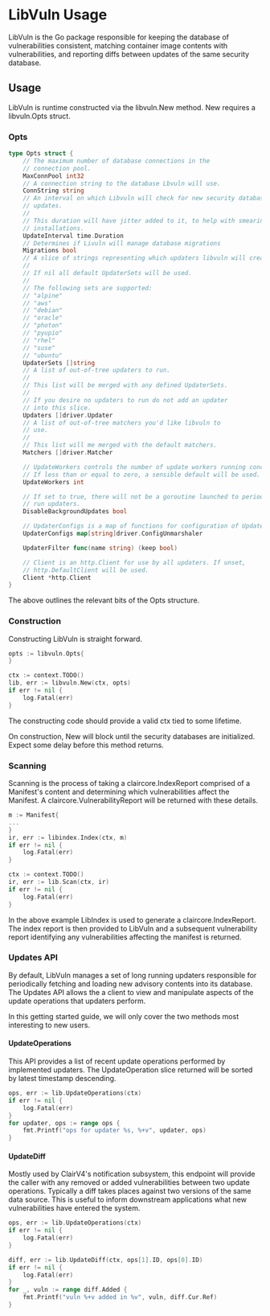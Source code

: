 # LibVuln Usage
LibVuln is the Go package responsible for keeping the database of vulnerabilities consistent, matching container image contents with vulnerabilities, and reporting diffs between updates of the same security database. 

## Usage 
LibVuln is runtime constructed via the libvuln.New method. New requires a libvuln.Opts struct.

### Opts
```go
type Opts struct {
	// The maximum number of database connections in the
	// connection pool.
	MaxConnPool int32
	// A connection string to the database Lbvuln will use.
	ConnString string
	// An interval on which Libvuln will check for new security database
	// updates.
	//
	// This duration will have jitter added to it, to help with smearing load on
	// installations.
	UpdateInterval time.Duration
	// Determines if Livuln will manage database migrations
	Migrations bool
	// A slice of strings representing which updaters libvuln will create.
	//
	// If nil all default UpdaterSets will be used.
	//
	// The following sets are supported:
	// "alpine"
	// "aws"
	// "debian"
	// "oracle"
	// "photon"
	// "pyupio"
	// "rhel"
	// "suse"
	// "ubuntu"
	UpdaterSets []string
	// A list of out-of-tree updaters to run.
	//
	// This list will be merged with any defined UpdaterSets.
	//
	// If you desire no updaters to run do not add an updater
	// into this slice.
	Updaters []driver.Updater
	// A list of out-of-tree matchers you'd like libvuln to
	// use.
	//
	// This list will me merged with the default matchers.
	Matchers []driver.Matcher

	// UpdateWorkers controls the number of update workers running concurrently.
	// If less than or equal to zero, a sensible default will be used.
	UpdateWorkers int

	// If set to true, there will not be a goroutine launched to periodically
	// run updaters.
	DisableBackgroundUpdates bool

	// UpdaterConfigs is a map of functions for configuration of Updaters.
	UpdaterConfigs map[string]driver.ConfigUnmarshaler

	UpdaterFilter func(name string) (keep bool)

	// Client is an http.Client for use by all updaters. If unset,
	// http.DefaultClient will be used.
	Client *http.Client
}
```
The above outlines the relevant bits of the Opts structure.

### Construction
Constructing LibVuln is straight forward.

```go
opts := libvuln.Opts{
}

ctx := context.TODO()
lib, err := libvuln.New(ctx, opts)
if err != nil {
    log.Fatal(err)
}
```

The constructing code should provide a valid ctx tied to some lifetime.

On construction, New will block until the security databases are initialized. Expect some delay before this method returns.

### Scanning
Scanning is the process of taking a claircore.IndexReport comprised of a Manifest's content and determining which vulnerabilities affect the Manifest. A claircore.VulnerabilityReport will be returned with these details.

```go
m := Manifest{
...
}
ir, err := libindex.Index(ctx, m)
if err != nil {
    log.Fatal(err)
}

ctx := context.TODO()
ir, err := lib.Scan(ctx, ir)
if err != nil {
    log.Fatal(err)
}
```

In the above example LibIndex is used to generate a claircore.IndexReport. The index report is then provided to LibVuln and a subsequent vulnerability report identifying any vulnerabilities affecting the manifest is returned.

### Updates API
By default, LibVuln manages a set of long running updaters responsible for periodically fetching and loading new advisory contents into its database. The Updates API allows the a client to view and manipulate aspects of the update operations that updaters perform.

In this getting started guide, we will only cover the two methods most interesting to new users.

#### UpdateOperations
This API provides a list of recent update operations performed by implemented updaters. 
The UpdateOperation slice returned will be sorted by latest timestamp descending. 
```go
ops, err := lib.UpdateOperations(ctx)
if err != nil {
    log.Fatal(err)
}
for updater, ops := range ops {
    fmt.Printf("ops for updater %s, %+v", updater, ops)
}
```

#### UpdateDiff
Mostly used by ClairV4's notification subsystem, this endpoint will provide the caller with any removed or added vulnerabilities between two update operations. Typically a diff takes places against two versions of the same data source. This is useful to inform downstream applications what new vulnerabilities have entered the system.

```go
ops, err := lib.UpdateOperations(ctx)
if err != nil {
    log.Fatal(err)
}

diff, err := lib.UpdateDiff(ctx, ops[1].ID, ops[0].ID)
if err != nil {
    log.Fatal(err)
}
for _, vuln := range diff.Added {
    fmt.Printf("vuln %+v added in %v", vuln, diff.Cur.Ref)
}
```
